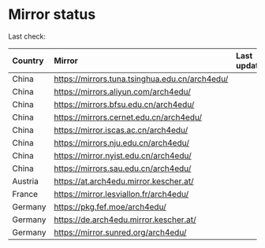 <script src="./time.js"></script>
# Mirror status
Last check: <script type="text/javascript">localize(1713385103.738193);</script>

|Country|Mirror|Last update|
|:------|:-----|:----------|
|China|https://mirrors.tuna.tsinghua.edu.cn/arch4edu/|<script type="text/javascript">localize(1713335739);</script>|
|China|https://mirrors.aliyun.com/arch4edu/|<script type="text/javascript">localize(1713335739);</script>|
|China|https://mirrors.bfsu.edu.cn/arch4edu/|<script type="text/javascript">localize(1713335739);</script>|
|China|https://mirrors.cernet.edu.cn/arch4edu/|<script type="text/javascript">localize(1713335739);</script>|
|China|https://mirror.iscas.ac.cn/arch4edu/|<script type="text/javascript">localize(1713335739);</script>|
|China|https://mirrors.nju.edu.cn/arch4edu/|<script type="text/javascript">localize(1713292038);</script>|
|China|https://mirror.nyist.edu.cn/arch4edu/|<script type="text/javascript">localize(1713335739);</script>|
|China|https://mirrors.sau.edu.cn/arch4edu/|<script type="text/javascript">localize(1713335739);</script>|
|Austria|https://at.arch4edu.mirror.kescher.at/|<script type="text/javascript">localize(1713335739);</script>|
|France|https://mirror.lesviallon.fr/arch4edu/|<script type="text/javascript">localize(1713335739);</script>|
|Germany|https://pkg.fef.moe/arch4edu/|<script type="text/javascript">localize(1713335739);</script>|
|Germany|https://de.arch4edu.mirror.kescher.at/|<script type="text/javascript">localize(1713335739);</script>|
|Germany|https://mirror.sunred.org/arch4edu/|<script type="text/javascript">localize(1713335739);</script>|

<script src="./tablefilter/tablefilter.js"></script>
<script src="./table.js"></script>